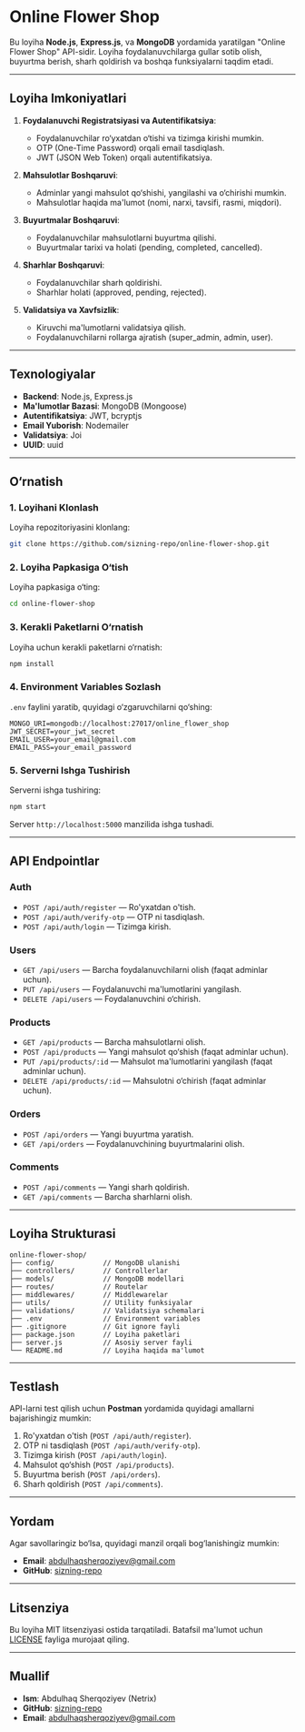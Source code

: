 # Online Flower Shop

Bu loyiha **Node.js**, **Express.js**, va **MongoDB** yordamida yaratilgan "Online Flower Shop" API-sidir. Loyiha foydalanuvchilarga gullar sotib olish, buyurtma berish, sharh qoldirish va boshqa funksiyalarni taqdim etadi.

---

## **Loyiha Imkoniyatlari**

1. **Foydalanuvchi Registratsiyasi va Autentifikatsiya**:
   - Foydalanuvchilar ro‘yxatdan o‘tishi va tizimga kirishi mumkin.
   - OTP (One-Time Password) orqali email tasdiqlash.
   - JWT (JSON Web Token) orqali autentifikatsiya.

2. **Mahsulotlar Boshqaruvi**:
   - Adminlar yangi mahsulot qo‘shishi, yangilashi va o‘chirishi mumkin.
   - Mahsulotlar haqida ma'lumot (nomi, narxi, tavsifi, rasmi, miqdori).

3. **Buyurtmalar Boshqaruvi**:
   - Foydalanuvchilar mahsulotlarni buyurtma qilishi.
   - Buyurtmalar tarixi va holati (pending, completed, cancelled).

4. **Sharhlar Boshqaruvi**:
   - Foydalanuvchilar sharh qoldirishi.
   - Sharhlar holati (approved, pending, rejected).

5. **Validatsiya va Xavfsizlik**:
   - Kiruvchi ma'lumotlarni validatsiya qilish.
   - Foydalanuvchilarni rollarga ajratish (super_admin, admin, user).

---

## **Texnologiyalar**

- **Backend**: Node.js, Express.js
- **Ma'lumotlar Bazasi**: MongoDB (Mongoose)
- **Autentifikatsiya**: JWT, bcryptjs
- **Email Yuborish**: Nodemailer
- **Validatsiya**: Joi
- **UUID**: uuid

---

## **O‘rnatish**

### **1. Loyihani Klonlash**
Loyiha repozitoriyasini klonlang:
```bash
git clone https://github.com/sizning-repo/online-flower-shop.git
```

### **2. Loyiha Papkasiga O‘tish**
Loyiha papkasiga o‘ting:
```bash
cd online-flower-shop
```

### **3. Kerakli Paketlarni O‘rnatish**
Loyiha uchun kerakli paketlarni o‘rnatish:
```bash
npm install
```

### **4. Environment Variables Sozlash**
`.env` faylini yaratib, quyidagi o‘zgaruvchilarni qo‘shing:
```
MONGO_URI=mongodb://localhost:27017/online_flower_shop
JWT_SECRET=your_jwt_secret
EMAIL_USER=your_email@gmail.com
EMAIL_PASS=your_email_password
```

### **5. Serverni Ishga Tushirish**
Serverni ishga tushiring:
```bash
npm start
```

Server `http://localhost:5000` manzilida ishga tushadi.

---

## **API Endpointlar**

### **Auth**
- `POST /api/auth/register` — Ro'yxatdan o'tish.
- `POST /api/auth/verify-otp` — OTP ni tasdiqlash.
- `POST /api/auth/login` — Tizimga kirish.

### **Users**
- `GET /api/users` — Barcha foydalanuvchilarni olish (faqat adminlar uchun).
- `PUT /api/users` — Foydalanuvchi ma'lumotlarini yangilash.
- `DELETE /api/users` — Foydalanuvchini o‘chirish.

### **Products**
- `GET /api/products` — Barcha mahsulotlarni olish.
- `POST /api/products` — Yangi mahsulot qo‘shish (faqat adminlar uchun).
- `PUT /api/products/:id` — Mahsulot ma'lumotlarini yangilash (faqat adminlar uchun).
- `DELETE /api/products/:id` — Mahsulotni o‘chirish (faqat adminlar uchun).

### **Orders**
- `POST /api/orders` — Yangi buyurtma yaratish.
- `GET /api/orders` — Foydalanuvchining buyurtmalarini olish.

### **Comments**
- `POST /api/comments` — Yangi sharh qoldirish.
- `GET /api/comments` — Barcha sharhlarni olish.

---

## **Loyiha Strukturasi**

```
online-flower-shop/
├── config/            // MongoDB ulanishi
├── controllers/       // Controllerlar
├── models/            // MongoDB modellari
├── routes/            // Routelar
├── middlewares/       // Middlewarelar
├── utils/             // Utility funksiyalar
├── validations/       // Validatsiya schemalari
├── .env               // Environment variables
├── .gitignore         // Git ignore fayli
├── package.json       // Loyiha paketlari
├── server.js          // Asosiy server fayli
└── README.md          // Loyiha haqida ma'lumot
```

---

## **Testlash**

API-larni test qilish uchun **Postman** yordamida quyidagi amallarni bajarishingiz mumkin:
1. Ro'yxatdan o'tish (`POST /api/auth/register`).
2. OTP ni tasdiqlash (`POST /api/auth/verify-otp`).
3. Tizimga kirish (`POST /api/auth/login`).
4. Mahsulot qo‘shish (`POST /api/products`).
5. Buyurtma berish (`POST /api/orders`).
6. Sharh qoldirish (`POST /api/comments`).

---

## **Yordam**

Agar savollaringiz bo‘lsa, quyidagi manzil orqali bog‘lanishingiz mumkin:
- **Email**: abdulhaqsherqoziyev@gmail.com
- **GitHub**: [sizning-repo](https://github.com/sizning-repo)

---

## **Litsenziya**

Bu loyiha MIT litsenziyasi ostida tarqatiladi. Batafsil ma'lumot uchun [LICENSE](LICENSE) fayliga murojaat qiling.

---

## **Muallif**

- **Ism**: Abdulhaq Sherqoziyev (Netrix)
- **GitHub**: [sizning-repo](https://github.com/sizning-repo)
- **Email**: abdulhaqsherqoziyev@gmail.com
```
